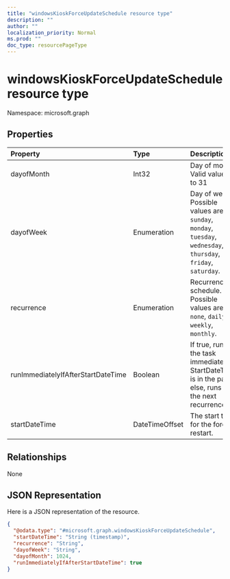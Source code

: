 ```yaml
---
title: "windowsKioskForceUpdateSchedule resource type"
description: ""
author: ""
localization_priority: Normal
ms.prod: ""
doc_type: resourcePageType
---
```


# windowsKioskForceUpdateSchedule resource type


Namespace: microsoft.graph



## Properties
|Property|Type|Description|
|:---|:---|:---|
|dayofMonth|Int32|Day of month. Valid values 1 to 31|
|dayofWeek|Enumeration|Day of week. Possible values are: `sunday`, `monday`, `tuesday`, `wednesday`, `thursday`, `friday`, `saturday`.|
|recurrence|Enumeration|Recurrence schedule. Possible values are: `none`, `daily`, `weekly`, `monthly`.|
|runImmediatelyIfAfterStartDateTime|Boolean|If true, runs the task immediately if StartDateTime is in the past, else, runs at the next recurrence.|
|startDateTime|DateTimeOffset|The start time for the force restart.|

## Relationships
None

## JSON Representation
Here is a JSON representation of the resource.
<!-- {
  "blockType": "resource",
  "@odata.type": "microsoft.graph.windowsKioskForceUpdateSchedule"
}
-->
``` json
{
  "@odata.type": "#microsoft.graph.windowsKioskForceUpdateSchedule",
  "startDateTime": "String (timestamp)",
  "recurrence": "String",
  "dayofWeek": "String",
  "dayofMonth": 1024,
  "runImmediatelyIfAfterStartDateTime": true
}
```

